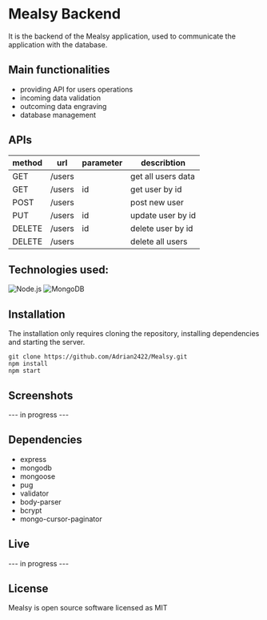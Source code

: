 # Mealsy Backend
It is the backend of the Mealsy application, used to communicate the application with the database.

## Main functionalities
 - providing API for users operations
 - incoming data validation
 - outcoming data engraving
 - database management


## APIs
 | method | url    | parameter | describtion        |
 |--------|--------|-----------|--------------------|
 | GET    | /users |           | get all users data |
 | GET    | /users | id        | get user by id     |
 | POST   | /users |           | post new user      |
 | PUT    | /users | id        | update user by id  |
 | DELETE | /users | id        | delete user by id  |
 | DELETE | /users |           | delete all users   |


## Technologies used:
![Node.js](https://img.shields.io/badge/Node.js-Express.js-339933?style=flat-square&logo=node.js&logoColor=white)
![MongoDB](https://img.shields.io/badge/MongoDB-Monoose-47A248?style=flat-square&logo=MongoDB&logoColor=white)

## Installation
The installation only requires cloning the repository, installing dependencies and starting the server.
```
git clone https://github.com/Adrian2422/Mealsy.git
npm install
npm start
```
## Screenshots
 --- in progress ---
<!-- <p float="left">
  <img src='./screenshots/first-run.jpg' width="450"/>
  <img src='.//screenshots/query-modal.jpg' width="500"/>
  <img src='.//screenshots/product-details.jpg' width="500"/>
  <img src='./screenshots/product-details.jpg' width="500"/>
  <img src='./screenshots/after-kcal-calculating.jpg' width="500"/>
  <img src='./screenshots/shopping-list.jpg' width="500"/>
</p> -->

<!-- ![First run](https://github.com/Adrian2422/meal-optimiser/blob/master/screenshots/first-run.JPG?raw=true "First run")
![Query modal](https://github.com/Adrian2422/meal-optimiser/blob/master/screenshots/query-modal.JPG?raw=true "Query modal")
![After sending the query](https://github.com/Adrian2422/meal-optimiser/blob/master/screenshots/after-query-sent.JPG?raw=true "After sending the query")
![Product details](https://github.com/Adrian2422/meal-optimiser/blob/master/screenshots/product-details.JPG?raw=true "Product details")
![After calculating the kcal need](https://github.com/Adrian2422/meal-optimiser/blob/master/screenshots/after-kcal-calculating.JPG?raw=true "After calculating the kcal need")
![Shopping list](https://github.com/Adrian2422/meal-optimiser/blob/master/screenshots/shopping-list.JPG?raw=true "Shopping list") -->

## Dependencies
 - express
 - mongodb
 - mongoose
 - pug
 - validator
 - body-parser
 - bcrypt
 - mongo-cursor-paginator

## Live
 --- in progress ---

## License
 Mealsy is open source software licensed as MIT